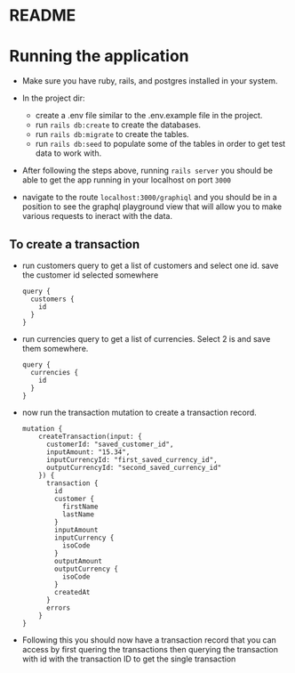 # README

# Running the application
* Make sure you have ruby, rails, and postgres installed in your system.

* In the project dir:
  * create a .env file similar to the .env.example file in the project.
  * run `rails db:create` to create the databases.
  * run `rails db:migrate` to create the tables.
  * run `rails db:seed` to populate some of the tables in order to get test data to work with.

* After following the steps above, running `rails server` you should be able to get the app running in your localhost on port `3000`
* navigate to the route `localhost:3000/graphiql` and you should be in a position to see the graphql playground view that will allow you to make various requests to ineract with the data.

## To create a transaction
* run customers query to get a list of customers and select one id.
  save the customer id selected somewhere
  ```
  query {
    customers {
      id
    }
  }
  ```

* run currencies query to get a list of currencies. Select 2 is and save them somewhere.
  ```
  query {
    currencies {
      id
    }
  }
  ```

* now run the transaction mutation to create a transaction record.
  ```
  mutation {
      createTransaction(input: {
        customerId: "saved_customer_id",
        inputAmount: "15.34",
        inputCurrencyId: "first_saved_currency_id",
        outputCurrencyId: "second_saved_currency_id"
      }) {
        transaction {
          id
          customer {
            firstName
            lastName
          }
          inputAmount
          inputCurrency {
            isoCode
          }
          outputAmount
          outputCurrency {
            isoCode
          }
          createdAt
        }
        errors
      }
  }
  ```

* Following this you should now have a transaction record that you can access by first quering the
transactions then querying the transaction with id with the transaction ID to get the single transaction
